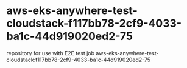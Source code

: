 # aws-eks-anywhere-test-cloudstack-f117bb78-2cf9-4033-ba1c-44d919020ed2-75
repository for use with E2E test job aws-eks-anywhere-test-cloudstack:f117bb78-2cf9-4033-ba1c-44d919020ed2-75
